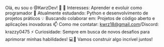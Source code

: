 Olá, eu sou o @KwrzDev! 👋
👀 Interesses: Aprender e evoluir como programador
🌱 Atualmente estudando: Python e desenvolvimento de projetos práticos
💡 Buscando colaborar em: Projetos de código aberto e aplicações inovadoras
📫 Como me contatar: kwrz18@gmail.com/Discord: krazzy0475
⚡ Curiosidade: Sempre em busca de novos desafios para aprimorar minhas habilidades!
💻🚀 Vamos construir algo incrível juntos!
